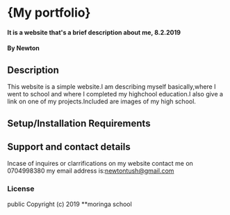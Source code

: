 # {My portfolio}
#### It is a website that's a brief description about me, 8.2.2019
#### By Newton
## Description
This website is a simple website.I am describing myself basically,where I went to school and where I completed my highchool education.I also give a link on one of my projects.Included are images of my high school.
## Setup/Installation Requirements
## Support and contact details
Incase of inquires or clarrifications on my website contact me on 0704998380
my email address is:newtontush@gmail.com
### License
public
Copyright (c) 2019 **moringa school